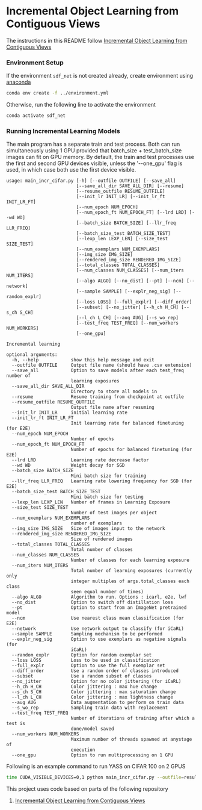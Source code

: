# Incremental Object Learning from Contiguous Views
The instructions in this README follow [Incremental Object Learning from Contiguous Views](https://github.com/iolfcv/experiments/blob/master/README.md)

### Environment Setup
If the environment `sdf_net` is not created already, create environment using [anaconda](https://docs.conda.io/projects/conda/en/latest/user-guide/install/)
```bash
conda env create -f ../environment.yml
```
Otherwise, run the following line to activate the environment
```bash
conda activate sdf_net
```

### Running Incremental Learning Models

The main program has a separate train and test process. Both can run simultaneously using 1 GPU provided that batch_size + test_batch_size images can fit on GPU memory. By default, the train and test processes use the first and second GPU devices visible, unless the '--one_gpu' flag is used, in which case both use the first device visible. 

```
usage: main_incr_cifar.py [-h] [--outfile OUTFILE] [--save_all]
                          [--save_all_dir SAVE_ALL_DIR] [--resume]
                          [--resume_outfile RESUME_OUTFILE]
                          [--init_lr INIT_LR] [--init_lr_ft INIT_LR_FT]
                          [--num_epoch NUM_EPOCH]
                          [--num_epoch_ft NUM_EPOCH_FT] [--lrd LRD] [--wd WD]
                          [--batch_size BATCH_SIZE] [--llr_freq LLR_FREQ]
                          [--batch_size_test BATCH_SIZE_TEST]
                          [--lexp_len LEXP_LEN] [--size_test SIZE_TEST]
                          [--num_exemplars NUM_EXEMPLARS]
                          [--img_size IMG_SIZE]
                          [--rendered_img_size RENDERED_IMG_SIZE]
                          [--total_classes TOTAL_CLASSES]
                          [--num_classes NUM_CLASSES] [--num_iters NUM_ITERS]
                          [--algo ALGO] [--no_dist] [--pt] [--ncm] [--network]
                          [--sample SAMPLE] [--explr_neg_sig] [--random_explr]
                          [--loss LOSS] [--full_explr] [--diff_order]
                          [--subset] [--no_jitter] [--h_ch H_CH] [--s_ch S_CH]
                          [--l_ch L_CH] [--aug AUG] [--s_wo_rep]
                          [--test_freq TEST_FREQ] [--num_workers NUM_WORKERS]
                          [--one_gpu]

Incremental learning

optional arguments:
  -h, --help            show this help message and exit
  --outfile OUTFILE     Output file name (should have .csv extension)
  --save_all            Option to save models after each test_freq number of
                        learning exposures
  --save_all_dir SAVE_ALL_DIR
                        Directory to store all models in
  --resume              Resume training from checkpoint at outfile
  --resume_outfile RESUME_OUTFILE
                        Output file name after resuming
  --init_lr INIT_LR     initial learning rate
  --init_lr_ft INIT_LR_FT
                        Init learning rate for balanced finetuning (for E2E)
  --num_epoch NUM_EPOCH
                        Number of epochs
  --num_epoch_ft NUM_EPOCH_FT
                        Number of epochs for balanced finetuning (for E2E)
  --lrd LRD             Learning rate decrease factor
  --wd WD               Weight decay for SGD
  --batch_size BATCH_SIZE
                        Mini batch size for training
  --llr_freq LLR_FREQ   Learning rate lowering frequency for SGD (for E2E)
  --batch_size_test BATCH_SIZE_TEST
                        Mini batch size for testing
  --lexp_len LEXP_LEN   Number of frames in Learning Exposure
  --size_test SIZE_TEST
                        Number of test images per object
  --num_exemplars NUM_EXEMPLARS
                        number of exemplars
  --img_size IMG_SIZE   Size of images input to the network
  --rendered_img_size RENDERED_IMG_SIZE
                        Size of rendered images
  --total_classes TOTAL_CLASSES
                        Total number of classes
  --num_classes NUM_CLASSES
                        Number of classes for each learning exposure
  --num_iters NUM_ITERS
                        Total number of learning exposures (currently only
                        integer multiples of args.total_classes each class
                        seen equal number of times)
  --algo ALGO           Algorithm to run. Options : icarl, e2e, lwf
  --no_dist             Option to switch off distillation loss
  --pt                  Option to start from an ImageNet pretrained model
  --ncm                 Use nearest class mean classification (for E2E)
  --network             Use network output to classify (for iCaRL)
  --sample SAMPLE       Sampling mechanism to be performed
  --explr_neg_sig       Option to use exemplars as negative signals (for
                        iCaRL)
  --random_explr        Option for random exemplar set
  --loss LOSS           Loss to be used in classification
  --full_explr          Option to use the full exemplar set
  --diff_order          Use a random order of classes introduced
  --subset              Use a random subset of classes
  --no_jitter           Option for no color jittering (for iCaRL)
  --h_ch H_CH           Color jittering : max hue change
  --s_ch S_CH           Color jittering : max saturation change
  --l_ch L_CH           Color jittering : max lightness change
  --aug AUG             Data augmentation to perform on train data
  --s_wo_rep            Sampling train data with replacement
  --test_freq TEST_FREQ
                        Number of iterations of training after which a test is
                        done/model saved
  --num_workers NUM_WORKERS
                        Maximum number of threads spawned at anystage of
                        execution
  --one_gpu             Option to run multiprocessing on 1 GPU
```

Following is an example command to run YASS on CIFAR 100 on 2 GPUS

```bash
time CUDA_VISIBLE_DEVICES=0,1 python main_incr_cifar.py --outfile=results/test.csv --aug=e2e --batch_size_test=100 --num_exemplars=2000 --total_classes=100 --num_iters=100 --lexp_len=500 --network --sample=wg --loss=CE --random --diff_order --full_explr --no_dist --s_wo_rep
```

This project uses code based on parts of the following repository

1. [Incremental Object Learning from Contiguous Views](https://github.com/iolfcv/experiments/)

